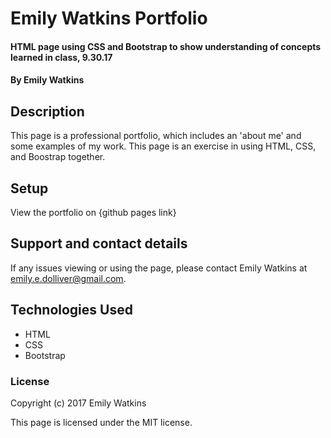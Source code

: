 # Emily Watkins Portfolio

#### HTML page using CSS and Bootstrap to show understanding of concepts learned in class, 9.30.17

#### By **Emily Watkins**

## Description

This page is a professional portfolio, which includes an 'about me' and some examples of my work. This page is an exercise in using HTML, CSS, and Boostrap together.

## Setup

View the portfolio on {github pages link}

## Support and contact details

If any issues viewing or using the page, please contact Emily Watkins at emily.e.dolliver@gmail.com.

## Technologies Used

* HTML
* CSS
* Bootstrap

### License

Copyright (c) 2017 Emily Watkins

This page is licensed under the MIT license.
